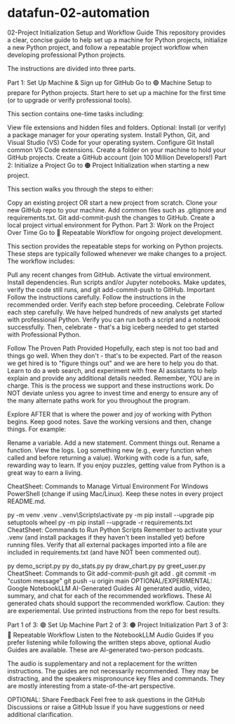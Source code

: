 # datafun-02-automation
02-Project Initialization Setup and Workflow Guide This repository provides a clear, concise guide to help set up a machine for Python projects, initialize a new Python project, and follow a repeatable project workflow when developing professional Python projects.

The instructions are divided into three parts.

Part 1: Set Up Machine & Sign up for GitHub Go to 🟢 Machine Setup to prepare for Python projects. Start here to set up a machine for the first time (or to upgrade or verify professional tools).

This section contains one-time tasks including:

View file extensions and hidden files and folders. Optional: Install (or verify) a package manager for your operating system. Install Python, Git, and Visual Studio (VS) Code for your operating system. Configure Git Install common VS Code extensions. Create a folder on your machine to hold your GitHub projects. Create a GitHub account (join 100 Million Developers!) Part 2: Initialize a Project Go to 🟠 Project Initialization when starting a new project.

This section walks you through the steps to either:

Copy an existing project OR start a new project from scratch. Clone your new GitHub repo to your machine. Add common files such as .gitignore and requirements.txt. Git add-commit-push the changes to GitHub. Create a local project virtual environment for Python. Part 3: Work on the Project Over Time Go to 🔵 Repeatable Workflow for ongoing project development.

This section provides the repeatable steps for working on Python projects. These steps are typically followed whenever we make changes to a project. The workflow includes:

Pull any recent changes from GitHub. Activate the virtual environment. Install dependencies. Run scripts and/or Jupyter notebooks. Make updates, verify the code still runs, and git add-commit-push to GitHub. Important Follow the instructions carefully. Follow the instructions in the recommended order. Verify each step before proceeding. Celebrate Follow each step carefully. We have helped hundreds of new analysts get started with professional Python. Verify you can run both a script and a notebook successfully. Then, celebrate - that's a big iceberg needed to get started with Professional Python.

Follow The Proven Path Provided Hopefully, each step is not too bad and things go well. When they don't - that's to be expected. Part of the reason we get hired is to "figure things out" and we are here to help you do that. Learn to do a web search, and experiment with free AI assistants to help explain and provide any additional details needed. Remember, YOU are in charge. This is the process we support and these instructions work. Do NOT deviate unless you agree to invest time and energy to ensure any of the many alternate paths work for you throughout the program.

Explore AFTER that is where the power and joy of working with Python begins. Keep good notes. Save the working versions and then, change things. For example:

Rename a variable. Add a new statement. Comment things out. Rename a function. View the logs. Log something new (e.g., every function when called and before returning a value). Working with code is a fun, safe, rewarding way to learn. If you enjoy puzzles, getting value from Python is a great way to earn a living.

CheatSheet: Commands to Manage Virtual Environment For Windows PowerShell (change if using Mac/Linux). Keep these notes in every project README.md.

py -m venv .venv ..venv\Scripts\activate py -m pip install --upgrade pip setuptools wheel py -m pip install --upgrade -r requirements.txt CheatSheet: Commands to Run Python Scripts Remember to activate your .venv (and install packages if they haven't been installed yet) before running files. Verify that all external packages imported into a file are included in requirements.txt (and have NOT been commented out).

py demo_script.py py do_stats.py py draw_chart.py py greet_user.py CheatSheet: Commands to Git add-commit-push git add . git commit -m "custom message" git push -u origin main OPTIONAL/EXPERIMENTAL: Google NotebookLLM AI-Generated Guides AI generated audio, video, summary, and chat for each of the recommended workflows. These AI generated chats should support the recommended workflow. Caution: they are experiemental. Use printed instructions from the repo for best results.

Part 1 of 3: 🟢 Set Up Machine Part 2 of 3: 🟠 Project Initialization Part 3 of 3: 🔵 Repeatable Workflow Listen to the NotebookLLM Audio Guides If you prefer listening while following the written steps above, optional Audio Guides are available. These are AI-generated two-person podcasts.

The audio is supplementary and not a replacement for the written instructions. The guides are not necessarily recommended. They may be distracting, and the speakers mispronounce key files and commands. They are mostly interesting from a state-of-the-art perspective.

OPTIONAL: Share Feedback Feel free to ask questions in the GitHub Discussions or raise a GitHub Issue if you have suggestions or need additional clarification.
